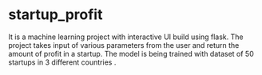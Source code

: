 # startup_profit
It is a machine learning project with interactive UI build using flask. The project takes input of various parameters from the user and return the amount of profit in a startup. The model is being trained with dataset of 50 startups in  3 different countries .
